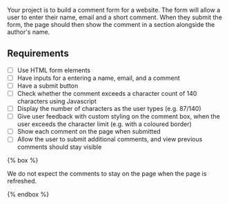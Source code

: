 Your project is to build a comment form for a website. The form will allow a user to enter their name, email and a short comment. When they submit the form, the page should then show the comment in a section alongside the author's name.

## Requirements

- [ ] Use HTML form elements
- [ ] Have inputs for a entering a name, email, and a comment
- [ ] Have a submit button
- [ ] Check whether the comment exceeds a character count of 140 characters using Javascript
- [ ] Display the number of characters as the user types (e.g. 87/140)
- [ ] Give user feedback with custom styling on the comment box, when the user exceeds the character limit (e.g. with a coloured border)
- [ ] Show each comment on the page when submitted
- [ ] Allow the user to submit additional comments, and view previous comments should stay visible

{% box %}

We do not expect the comments to stay on the page when the page is refreshed.

{% endbox %}
